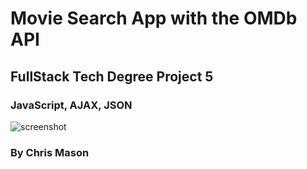# Movie Search App with the OMDb API
## FullStack Tech Degree Project 5

### JavaScript, AJAX, JSON

![screenshot](https://user-images.githubusercontent.com/15713718/32409661-d53a430a-c1a7-11e7-9a91-3cdfbd7794bd.png)

### By Chris Mason


